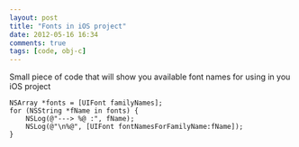 ```yaml
---
layout: post
title: "Fonts in iOS project"
date: 2012-05-16 16:34
comments: true
tags: [code, obj-c] 
---
```

Small piece of code that will show you available font names for using in you iOS project

``` objc
NSArray *fonts = [UIFont familyNames];for (NSString *fName in fonts) {    NSLog(@"---> %@ :", fName);    NSLog(@"\n%@", [UIFont fontNamesForFamilyName:fName]);}
```